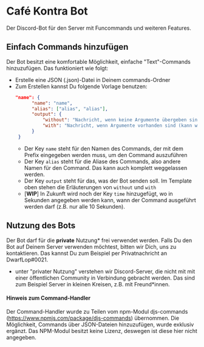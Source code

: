 # Café Kontra Bot
Der Discord-Bot für den Server mit Funcommands und weiteren Features.

## Einfach Commands hinzufügen
Der Bot besitzt eine komfortable Möglichkeit, einfache "Text"-Commands hinzuzufügen. Das funktioniert wie folgt:
* Erstelle eine JSON (.json)-Datei in Deinem commands-Ordner
* Zum Erstellen kannst Du folgende Vorlage benutzen:
  ```json
  "name": {
        "name": "name",
        "alias": ["alias", "alias"],
        "output": {
            "without": "Nachricht, wenn keine Argumente übergeben sind",
            "with": "Nachricht, wenn Argumente vorhanden sind (kann weggelassen werden, wenn es nicht benötigt wird)" 
        }
   }
  ```
  * Der Key `name` steht für den Namen des Commands, der mit dem Prefix eingegeben werden muss, um den Command auszuführen
  * Der Key `alias` steht für die Aliase des Commands, also andere Namen für den Command. Das kann auch komplett weggelassen werden.
  * Der Key `output` steht für das, was der Bot senden soll. Im Template oben stehen die Erläuterungen von `without` und `with`
  * [**WIP**] In Zukunft wird noch der Key `time` hinzugefügt, wo in Sekunden angegeben werden kann, wann der Command ausgeführt werden darf (z.B. nur alle 10 Sekunden).
 
## Nutzung des Bots
Der Bot darf für die **private** Nutzung* frei verwendet werden. Falls Du den Bot auf Deinem Server verwenden möchtest, bitten wir Dich, uns zu kontaktieren. Das kannst Du zum Beispiel per Privatnachricht an DwarfLop#0021.
* unter "privater Nutzung" verstehen wir Discord-Server, die nicht mit mit einer öffentlichen Community in Verbindung gebracht werden. Das sind zum Beispiel Server in kleinen Kreisen, z.B. mit Freund*innen.

#### Hinweis zum Command-Handler
Der Command-Handler wurde zu Teilen vom npm-Modul djs-commands (https://www.npmjs.com/package/djs-commands) übernommen. Die Möglichkeit, Commands über JSON-Dateien hinzuzufügen, wurde exklusiv ergänzt. Das NPM-Modul besitzt keine Lizenz, deswegen ist diese hier nicht angegeben.
